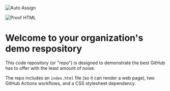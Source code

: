 ![Auto Assign](https://github.com/WEVO-WVSU-Event-Venue-Outlet/demo-repository/actions/workflows/auto-assign.yml/badge.svg)

![Proof HTML](https://github.com/WEVO-WVSU-Event-Venue-Outlet/demo-repository/actions/workflows/proof-html.yml/badge.svg)

# Welcome to your organization's demo respository
This code repository (or "repo") is designed to demonstrate the best GitHub has to offer with the least amount of noise.

The repo includes an `index.html` file (so it can render a web page), two GitHub Actions workflows, and a CSS stylesheet dependency.
